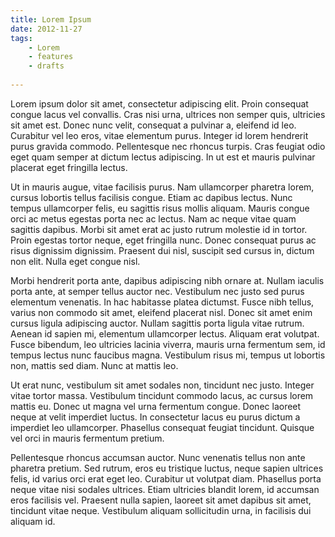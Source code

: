 ```yaml
---
title: Lorem Ipsum
date: 2012-11-27
tags:
    - Lorem
    - features
    - drafts
    
---
```

Lorem ipsum dolor sit amet, consectetur adipiscing elit. Proin consequat congue
lacus vel convallis. Cras nisi urna, ultrices non semper quis, ultricies sit
amet est. Donec nunc velit, consequat a pulvinar a, eleifend id leo. Curabitur
vel leo eros, vitae elementum purus. Integer id lorem hendrerit purus gravida
commodo. Pellentesque nec rhoncus turpis. Cras feugiat odio eget quam semper at
dictum lectus adipiscing. In ut est et mauris pulvinar placerat eget fringilla
lectus.

Ut in mauris augue, vitae facilisis purus. Nam ullamcorper pharetra lorem,
cursus lobortis tellus facilisis congue. Etiam ac dapibus lectus. Nunc tempus
ullamcorper felis, eu sagittis risus mollis aliquam. Mauris congue orci ac metus
egestas porta nec ac lectus. Nam ac neque vitae quam sagittis dapibus. Morbi sit
amet erat ac justo rutrum molestie id in tortor. Proin egestas tortor neque,
eget fringilla nunc. Donec consequat purus ac risus dignissim dignissim.
Praesent dui nisl, suscipit sed cursus in, dictum non elit. Nulla eget congue
nisl.

Morbi hendrerit porta ante, dapibus adipiscing nibh ornare at. Nullam iaculis
porta ante, at semper tellus auctor nec. Vestibulum nec justo sed purus
elementum venenatis. In hac habitasse platea dictumst. Fusce nibh tellus, varius
non commodo sit amet, eleifend placerat nisl. Donec sit amet enim cursus ligula
adipiscing auctor. Nullam sagittis porta ligula vitae rutrum. Aenean id sapien
mi, elementum ullamcorper lectus. Aliquam erat volutpat. Fusce bibendum, leo
ultricies lacinia viverra, mauris urna fermentum sem, id tempus lectus nunc
faucibus magna. Vestibulum risus mi, tempus ut lobortis non, mattis sed diam.
Nunc at mattis leo.

Ut erat nunc, vestibulum sit amet sodales non, tincidunt nec justo. Integer
vitae tortor massa. Vestibulum tincidunt commodo lacus, ac cursus lorem mattis
eu. Donec ut magna vel urna fermentum congue. Donec laoreet neque at velit
imperdiet luctus. In consectetur lacus eu purus dictum a imperdiet leo
ullamcorper. Phasellus consequat feugiat tincidunt. Quisque vel orci in mauris
fermentum pretium.

Pellentesque rhoncus accumsan auctor. Nunc venenatis tellus non ante pharetra
pretium. Sed rutrum, eros eu tristique luctus, neque sapien ultrices felis, id
varius orci erat eget leo. Curabitur ut volutpat diam. Phasellus porta neque
vitae nisi sodales ultrices. Etiam ultricies blandit lorem, id accumsan eros
facilisis vel. Praesent nulla sapien, laoreet sit amet dapibus sit amet,
tincidunt vitae neque. Vestibulum aliquam sollicitudin urna, in facilisis dui
aliquam id.
